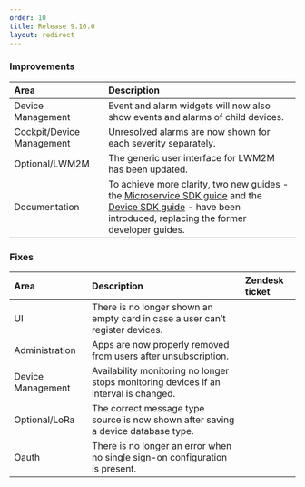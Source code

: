 ```yaml
---
order: 10
title: Release 9.16.0
layout: redirect
---
```


### Improvements


|Area|Description|
|:---|:---|
|Device Management|Event and alarm widgets will now also show events and alarms of child devices.
|Cockpit/Device Management|Unresolved alarms are now shown for each severity separately. 
|Optional/LWM2M|The generic user interface for LWM2M has been updated.
|Documentation|To achieve more clarity, two new guides - the [Microservice SDK guide](/guides/microservice-sdk) and the [Device SDK guide](/guides/device-sdk) - have been introduced, replacing the former developer guides.

### Fixes

|Area|Description|Zendesk ticket
|:---|:---|:--
|UI|There is no longer shown an empty card in case a user can’t register devices. 
|Administration|Apps are now properly removed from users after unsubscription.
|Device Management|Availability monitoring no longer stops monitoring devices if an interval is changed.
|Optional/LoRa|The correct message type source is now shown after saving a device database type.
|Oauth|There is no longer an error when no single sign-on configuration is present.
